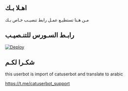## اهـلا بـك
مـن هـنا تستطيـع عمـل رابط تنصيـب خـاص بـك

## رابـط السـورس للتنـصيـب

[![Deploy](https://www.herokucdn.com/deploy/button.svg)](https://heroku.com/deploy?template=https://github.com/NAIZO17/jmthon)

## شكـرا لكـم 


this userbot is import of catuserbot and translate to arabic

https://t.me/catuserbot_support
